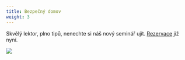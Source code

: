 ```yaml
---
title: Bezpečný domov
weight: 3
---
```

Skvělý lektor, plno tipů, nenechte si náš nový seminář ujít. [Rezervace](https://vigvam.webooker.eu/) již nyní.

![](/images/uploads/banery_vigvam-9-.jpg)